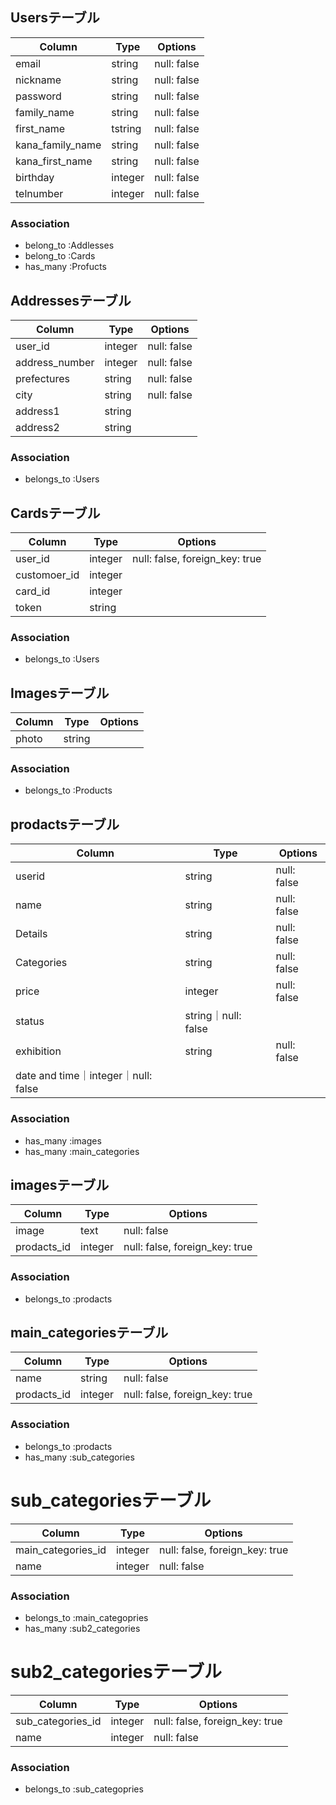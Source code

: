 ## Usersテーブル
|Column|Type|Options|
|------|----|-------|
|email|string|null: false|
|nickname|string|null: false|
|password|string|null: false|
|family_name|string|null: false|
|first_name|tstring|null: false|
|kana_family_name|string|null: false|
|kana_first_name|string|null: false|
|birthday|integer|null: false|
|telnumber|integer|null: false|
### Association
- belong_to :Addlesses
- belong_to :Cards
- has_many :Profucts
## Addressesテーブル
|Column|Type|Options|
|------|----|-------|
|user_id|integer|null: false|
|address_number|integer|null: false|
|prefectures|string|null: false|
|city|string|null: false|
|address1|string||
|address2|string||
### Association
- belongs_to :Users
## Cardsテーブル
|Column|Type|Options|
|------|----|-------|
|user_id|integer|null: false, foreign_key: true|
|customoer_id|integer||
|card_id|integer||
|token|string||
### Association
- belongs_to :Users
## Imagesテーブル
|Column|Type|Options|
|------|----|-------|
|photo|string||
### Association
- belongs_to :Products 

## prodactsテーブル

|Column|Type|Options|
|------|----|-------|
|userid|string|null: false|
|name|string|null: false|
|Details|string|null: false|
|Categories|string|null: false|
|price|integer|null: false|
|status|string｜null: false|
|exhibition|string|null: false|
|date and time｜integer｜null: false|

### Association
- has_many :images
- has_many :main_categories


## imagesテーブル
|Column|Type|Options|
|------|----|-------|
|image|text|null: false|
|prodacts_id|integer|null: false, foreign_key: true|
### Association
- belongs_to :prodacts

## main_categoriesテーブル

|Column|Type|Options|
|------|----|-------|
|name|string|null: false|
|prodacts_id|integer|null: false, foreign_key: true|

### Association
- belongs_to :prodacts
- has_many :sub_categories


# sub_categoriesテーブル

|Column|Type|Options|
|------|----|-------|
|main_categories_id|integer|null: false, foreign_key: true|
|name|integer|null: false|

### Association
- belongs_to :main_categopries
- has_many :sub2_categories



# sub2_categoriesテーブル

|Column|Type|Options|
|------|----|-------|
|sub_categories_id|integer|null: false, foreign_key: true|
|name|integer|null: false|

### Association
- belongs_to :sub_categopries

